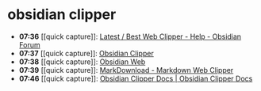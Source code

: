 # obsidian clipper
- **07:36** [[quick capture]]:  [Latest / Best Web Clipper - Help - Obsidian Forum](https://forum.obsidian.md/t/latest-best-web-clipper/49980)
- **07:37** [[quick capture]]:  [Obsidian Clipper](https://chromewebstore.google.com/detail/obsidian-clipper/mphkdfmipddgfobjhphabphmpdckgfhb?pli=1)
- **07:38** [[quick capture]]:  [Obsidian Web](https://chromewebstore.google.com/detail/obsidian-web/edoacekkjanmingkbkgjndndibhkegad)
- **07:39** [[quick capture]]:  [MarkDownload - Markdown Web Clipper](https://chromewebstore.google.com/detail/markdownload-markdown-web/pcmpcfapbekmbjjkdalcgopdkipoggdi)
- **07:46** [[quick capture]]:  [Obsidian Clipper Docs | Obsidian Clipper Docs](https://docs.obsidianclipper.com/)